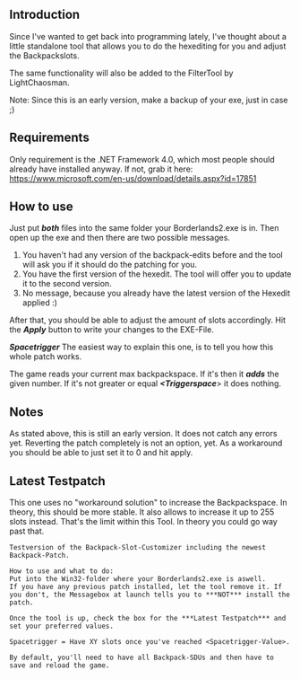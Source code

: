 ## Introduction
Since I've wanted to get back into programming lately, I've thought about a little standalone tool that allows you to do the hexediting for you and adjust the Backpackslots.

The same functionality will also be added to the FilterTool by LightChaosman.

Note: Since this is an early version, make a backup of your exe, just in case ;)

## Requirements
Only requirement is the .NET Framework 4.0, which most people should already have installed anyway.
If not, grab it here: https://www.microsoft.com/en-us/download/details.aspx?id=17851

## How to use
Just put ***both*** files into the same folder your Borderlands2.exe is in.
Then open up the exe and then there are two possible messages.

1. You haven't had any version of the backpack-edits before and the tool will ask you if it should do the patching for you.
2. You have the first version of the hexedit. The tool will offer you to update it to the second version.
3. No message, because you already have the latest version of the Hexedit applied :)

After that, you should be able to adjust the amount of slots accordingly.
Hit the ***Apply*** button to write your changes to the EXE-File.

***Spacetrigger***
The easiest way to explain this one, is to tell you how this whole patch works.

The game reads your current max backpackspace. If it's ***<Triggerspace>*** then it ***adds*** the given number. If it's not greater or equal ***<Triggerspace***> it does nothing. 

## Notes
As stated above, this is still an early version. It does not catch any errors yet.
Reverting the patch completely is not an option, yet. As a workaround you should be able to just set it to 0 and hit apply.


## Latest Testpatch
This one uses no "workaround solution" to increase the Backpackspace.
In theory, this should be more stable. It also allows to increase it up to 255 slots instead. That's the limit within this Tool. In theory you could go way past that.

```
Testversion of the Backpack-Slot-Customizer including the newest Backpack-Patch.

How to use and what to do:
Put into the Win32-folder where your Borderlands2.exe is aswell.
If you have any previous patch installed, let the tool remove it. If you don't, the Messagebox at launch tells you to ***NOT*** install the patch.

Once the tool is up, check the box for the ***Latest Testpatch*** and set your preferred values.

Spacetrigger = Have XY slots once you've reached <Spacetrigger-Value>.

By default, you'll need to have all Backpack-SDUs and then have to save and reload the game.
```

